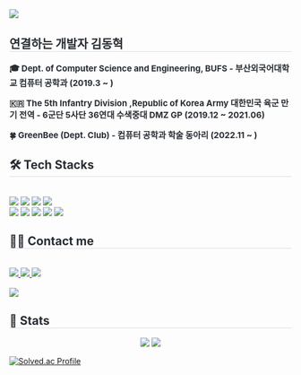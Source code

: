 <div align= "left">
    <img src="https://capsule-render.vercel.app/api?type=slice&color=0:33d7a5,100:eaed07&height=180&text=Hello!!%20I'm%20BaSak0630&animation=fadeIn&fontColor=000000&fontSize=70" />
    </div>
    <div style="text-align: left;"> 
    <h2 style="border-bottom: 1px solid #d8dee4; color: #282d33;"> 연결하는 개발자 김동혁 </h2>  
    <div style="font-weight: 700; font-size: 15px; text-align: left; color: #282d33;"> 

🎓 Dept. of Computer Science and Engineering, BUFS - 부산외국어대학교 컴퓨터 공학과 (2019.3 ~ )

🇰🇷 The 5th Infantry Division ,Republic of Korea Army 대한민국 육군 만기 전역 - 6군단 5사단 36연대 수색중대 DMZ GP (2019.12 ~ 2021.06)

🍀 GreenBee (Dept. Club) - 컴퓨터 공학과 학술 동아리  (2022.11 ~ )
</div> 
    </div>
    <div style="text-align: left;">
    <h2 style="border-bottom: 1px solid #d8dee4; color: #282d33;"> 🛠️ Tech Stacks </h2> <br> 
    <div  align= "left"> <img src="https://img.shields.io/badge/Java-007396?style=for-the-badge&logo=Java&logoColor=white">
          <img src="https://img.shields.io/badge/Linux-FCC624?style=for-the-badge&logo=Linux&logoColor=white">
          <img src="https://img.shields.io/badge/MySQL-4479A1?style=for-the-badge&logo=MySQL&logoColor=white">
          <img src="https://img.shields.io/badge/Spring-6DB33F?style=for-the-badge&logo=Spring&logoColor=white">
          <br/><img src="https://img.shields.io/badge/Spring Boot-6DB33F?style=for-the-badge&logo=Spring Boot&logoColor=white">
          <img src="https://img.shields.io/badge/Notion-000000?style=for-the-badge&logo=Notion&logoColor=white">
          <img src="https://img.shields.io/badge/Oracle-F80000?style=for-the-badge&logo=Oracle&logoColor=white">
          <img src="https://img.shields.io/badge/Git-F05032?style=for-the-badge&logo=Git&logoColor=white">
          <img src="https://img.shields.io/badge/Docker-2496ED?style=for-the-badge&logo=Docker&logoColor=white">
          <br/></div>
    </div>
    <div style="text-align: left;">
    <h2 style="border-bottom: 1px solid #d8dee4; color: #282d33;"> 🧑‍💻 Contact me </h2> <br> 
    <div align= "left"> <a href=> <img src="https://img.shields.io/badge/Instagram-E4405F?style=for-the-badge&logo=Instagram&logoColor=white&link="> </a>
         <a href=> <img src="https://img.shields.io/badge/Notion-000000?style=for-the-badge&logo=Notion&logoColor=white&link="> </a>
         <a href=mailto:> <img src="https://img.shields.io/badge/Gmail-EA4335?style=for-the-badge&logo=Gmail&logoColor=white&link=mailto:"> </a>
          </div>  <br> 
    <div align= "left"> <a href="https://hits.seeyoufarm.com"> <img src="https://hits.seeyoufarm.com/api/count/incr/badge.svg?url=https%3A%2F%2Fgithub.com%2FBaSak0630%2F&count_bg=%23000000&title_bg=%23000000&icon=github.svg&icon_color=%23FFFFFF&title=GitHub&edge_flat=false"/></a>
       </div> 
    </div>
    <div style="text-align: left;"> 
    <h2 style="border-bottom: 1px solid #d8dee4; color: #282d33;"> 🏅 Stats </h2> <div align= "center">
        <img src="https://github-readme-stats.vercel.app/api?username=BaSak0630&bg_color=60,48afdb,b4ee17&title_color=000000&text_color=000000"
         />
        <img src="https://github-readme-stats.vercel.app/api/top-langs/?username=BaSak0630&layout=compact&bg_color=60,48afdb,b4ee17&title_color=000000&text_color=000000"
           /> </div> 
    </div>


[![Solved.ac Profile](http://mazassumnida.wtf/api/v2/generate_badge?boj=azuza852)](https://solved.ac/azuza852/)



